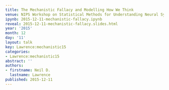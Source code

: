 ```yaml
---
title: The Mechanistic Fallacy and Modelling How We Think
venue: NIPS Workshop on Statistical Methods for Understanding Neural Systems
ipynb: 2015-12-11-mechanistic-fallacy.ipynb
reveal: 2015-12-11-mechanistic-fallacy.slides.html
year: '2015'
month: 12
day: '11'
layout: talk
key: Lawrence:mechanistic15
categories:
- Lawrence:mechanistic15
abstract: ''
authors:
- firstname: Neil D.
  lastname: Lawrence
published: 2015-12-11
---
```

